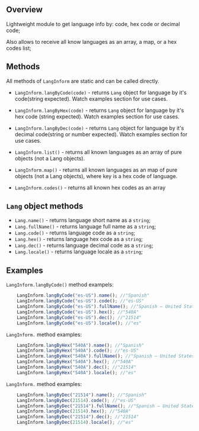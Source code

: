 ## Overview

Lightweight module to get language info by: code, hex code or decimal code;

Also allows to receive all know languages as an array, a map, or a hex codes list;

## Methods

All methods of `LangInform` are static and can be called directly.

- `LangInform.langByCode(code)` - returns `Lang` object for language by it's code(string expected). Watch examples section for use cases.

- `LangInform.langByHex(code)` - returns `Lang` object for language by it's hex code (string expected). Watch examples section for use cases.

- `LangInform.langByDec(code)` - returns `Lang` object for language by it's decimal code(string or number expected). Watch examples section for use cases.

- `LangInform.list()` - returns all known languages as an array of pure objects (not a Lang objects).

- `LangInform.map()` - returns all known languages as an map of pure objects (not a Lang objects), where key is a hex code of language.

- `LangInform.codes()` - returns all known hex codes as an array


## `Lang` object methods

- `Lang.name()` - returns language short name as a `string`;
- `Lang.fullName()` - returns language full name as a `string`;
- `Lang.code()` - returns language code as a `string`;
- `Lang.hex()` - returns language hex code as a `string`;
- `Lang.dec()` - returns language decimal code as a `string`;
- `Lang.locale()` - returns language locale as a `string`;

## Examples

`LangInform.langByCode()` method exampels: 

```js
    LangInform.langByCode("es-US").name(); //"Spanish"
    LangInform.langByCode("es-US").code(); //"es-US"
    LangInform.langByCode("es-US").fullName(); //"Spanish – United States"
    LangInform.langByCode("es-US").hex(); //"540A"
    LangInform.langByCode("es-US").dec(); //"21514"
    LangInform.langByCode("es-US").locale(); //"es"
```

`LangInform.` method examples:

```js
    LangInform.langByHex("540A").name(); //"Spanish"
    LangInform.langByHex("540A").code(); //"es-US"
    LangInform.langByHex("540A").fullName(); //"Spanish – United States"
    LangInform.langByHex("540A").hex(); //"540A"
    LangInform.langByHex("540A").dec(); //"21514"
    LangInform.langByHex("540A").locale(); //"es"
```

`LangInform.` method examples:

```js
    LangInform.langByDec("21514").name(); //"Spanish"
    LangInform.langByDec(21514).code(); //"es-US"
    LangInform.langByDec("21514").fullName(); //"Spanish – United States"
    LangInform.langByDec(21514).hex(); //"540A"
    LangInform.langByDec("21514").dec(); //"21514"
    LangInform.langByDec(21514).locale(); //"es"
```
